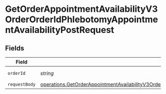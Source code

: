 # GetOrderAppointmentAvailabilityV3OrderOrderIdPhlebotomyAppointmentAvailabilityPostRequest


## Fields

| Field                                                                                                                                                                                                                            | Type                                                                                                                                                                                                                             | Required                                                                                                                                                                                                                         | Description                                                                                                                                                                                                                      |
| -------------------------------------------------------------------------------------------------------------------------------------------------------------------------------------------------------------------------------- | -------------------------------------------------------------------------------------------------------------------------------------------------------------------------------------------------------------------------------- | -------------------------------------------------------------------------------------------------------------------------------------------------------------------------------------------------------------------------------- | -------------------------------------------------------------------------------------------------------------------------------------------------------------------------------------------------------------------------------- |
| `orderId`                                                                                                                                                                                                                        | *string*                                                                                                                                                                                                                         | :heavy_check_mark:                                                                                                                                                                                                               | Your Order ID.                                                                                                                                                                                                                   |
| `requestBody`                                                                                                                                                                                                                    | [operations.GetOrderAppointmentAvailabilityV3OrderOrderIdPhlebotomyAppointmentAvailabilityPostUSAddress](../../models/operations/getorderappointmentavailabilityv3orderorderidphlebotomyappointmentavailabilitypostusaddress.md) | :heavy_minus_sign:                                                                                                                                                                                                               | N/A                                                                                                                                                                                                                              |